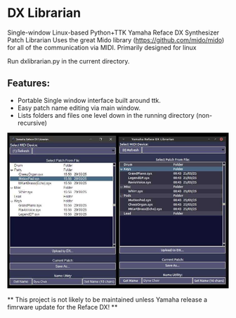 # DX Librarian
Single-window Linux-based Python+TTK Yamaha Reface DX Synthesizer Patch Librarian
Uses the great Mido library (https://github.com/mido/mido) for all of the communication via MIDI.
Primarily designed for linux

Run dxlibrarian.py in the current directory.

## Features:
  - Portable Single window interface built around ttk.
  - Easy patch name editing via main window.
  - Lists folders and files one level down in the running directory (non-recursive)

![Screenshots of the DX Librarian running on Windows and Linux](dxlibrarian-screenshots.jpg "Windows + Linux")

** This project is not likely to be maintained unless Yamaha release a fimrware update for the Reface DX! **

